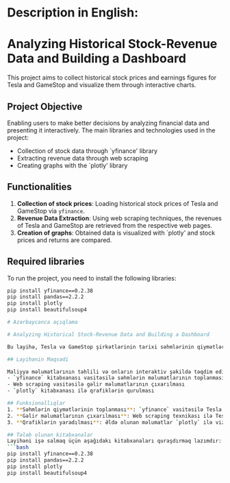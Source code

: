 # Description in English:
# Analyzing Historical Stock-Revenue Data and Building a Dashboard

This project aims to collect historical stock prices and earnings figures for Tesla and GameStop and visualize them through interactive charts.

## Project Objective

Enabling users to make better decisions by analyzing financial data and presenting it interactively. The main libraries and technologies used in the project:
- Collection of stock data through `yfinance' library
- Extracting revenue data through web scraping
- Creating graphs with the `plotly' library

## Functionalities
1. **Collection of stock prices**: Loading historical stock prices of Tesla and GameStop via `yfinance`.
2. **Revenue Data Extraction**: Using web scraping techniques, the revenues of Tesla and GameStop are retrieved from the respective web pages.
3. **Creation of graphs**: Obtained data is visualized with `plotly' and stock prices and returns are compared.

## Required libraries
To run the project, you need to install the following libraries:
```bash
pip install yfinance==0.2.38
pip install pandas==2.2.2
pip install plotly
pip install beautifulsoup4

# Azərbaycanca açıqlama

# Analyzing Historical Stock-Revenue Data and Building a Dashboard

Bu layihə, Tesla və GameStop şirkətlərinin tarixi səhmlərinin qiymətləri və gəlir göstəricilərini toplamaq və onları interaktiv qrafiklər vasitəsilə vizuallaşdırmaq məqsədi daşıyır.

## Layihənin Məqsədi

Maliyyə məlumatlarının təhlili və onların interaktiv şəkildə təqdim edilməsi ilə istifadəçilərə daha yaxşı qərar vermə imkanı yaratmaq. Layihədə istifadə olunan əsas kitabxana və texnologiyalar:
- `yfinance` kitabxanası vasitəsilə səhmlərin məlumatlarının toplanması
- Web scraping vasitəsilə gəlir məlumatlarının çıxarılması
- `plotly` kitabxanası ilə qrafiklərin qurulması

## Funksionallıqlar
1. **Səhmlərin qiymətlərinin toplanması**: `yfinance` vasitəsilə Tesla və GameStop səhmlərinin tarixi qiymətləri yüklənir.
2. **Gəlir məlumatlarının çıxarılması**: Web scraping texnikası ilə Tesla və GameStop şirkətlərinin gəlirləri müvafiq veb səhifələrdən alınır.
3. **Qrafiklərin yaradılması**: Əldə olunan məlumatlar `plotly` ilə vizuallaşdırılır və səhmlərin qiymətləri ilə gəlirləri müqayisə olunur.

## Tələb olunan kitabxanalar
Layihəni işə salmaq üçün aşağıdakı kitabxanaları quraşdırmaq lazımdır:
```bash
pip install yfinance==0.2.38
pip install pandas==2.2.2
pip install plotly
pip install beautifulsoup4

